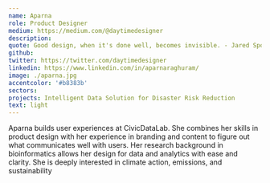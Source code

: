 ```yaml
---
name: Aparna
role: Product Designer
medium: https://medium.com/@daytimedesigner
description:
quote: Good design, when it's done well, becomes invisible. - Jared Spool
github:
twitter: https://twitter.com/daytimedesigner
linkedin: https://www.linkedin.com/in/aparnaraghuram/
image: ./aparna.jpg
accentcolor: '#b8383b'
sectors: 
projects: Intelligent Data Solution for Disaster Risk Reduction
text: light
---
```


Aparna builds user experiences at CivicDataLab. She combines her skills in product design with her experience in branding and content to figure out what communicates well with users. Her research background in bioinformatics allows her design for data and analytics with ease and clarity. She is deeply interested in climate action, emissions, and sustainability                                                                                                                                                                        